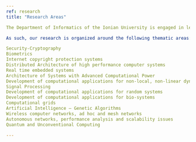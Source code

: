 ```yaml
---
ref: research
title: "Research Areas"

The Department of Informatics of the Ionian University is engaged in leading research that spans the theoretical and applied. The department’s research activities are orientated towards the development of novel applications in the research areas of Information Systems and Humanistic Informatics.

As such, our research is organized around the following thematic areas:

Security-Cryptography
Biometrics
Internet copyright protection systems
Distributed Architecture of high performance computer systems
Real time embedded systems
Architecture of Systems with Advanced Computational Power
Development of computational applications for non-local, non-linear dynamic systems
Signal Processing
Development of computational applications for random systems
Development of computational applications for bio-systems
Computational grids
Artificial Intelligence – Genetic Algorithms
Wireless computer networks, ad hoc and mesh networks
Autonomous networks, performance analysis and scalability issues
Quantum and Unconventional Computing

---
```

